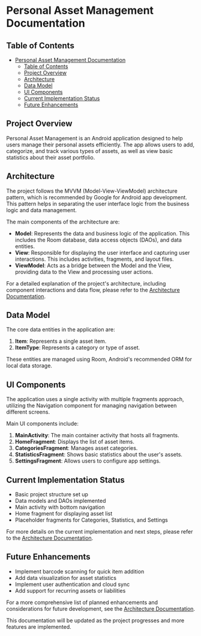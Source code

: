 # Personal Asset Management Documentation

## Table of Contents

- [Personal Asset Management Documentation](#personal-asset-management-documentation)
  - [Table of Contents](#table-of-contents)
  - [Project Overview](#project-overview)
  - [Architecture](#architecture)
  - [Data Model](#data-model)
  - [UI Components](#ui-components)
  - [Current Implementation Status](#current-implementation-status)
  - [Future Enhancements](#future-enhancements)

## Project Overview

Personal Asset Management is an Android application designed to help users manage their personal assets efficiently. The app allows users to add, categorize, and track various types of assets, as well as view basic statistics about their asset portfolio.

## Architecture

The project follows the MVVM (Model-View-ViewModel) architecture pattern, which is recommended by Google for Android app development. This pattern helps in separating the user interface logic from the business logic and data management.

The main components of the architecture are:

- **Model**: Represents the data and business logic of the application. This includes the Room database, data access objects (DAOs), and data entities.
- **View**: Responsible for displaying the user interface and capturing user interactions. This includes activities, fragments, and layout files.
- **ViewModel**: Acts as a bridge between the Model and the View, providing data to the View and processing user actions.

For a detailed explanation of the project's architecture, including component interactions and data flow, please refer to the [Architecture Documentation](architecture.md).

## Data Model

The core data entities in the application are:

1. **Item**: Represents a single asset item.
2. **ItemType**: Represents a category or type of asset.

These entities are managed using Room, Android's recommended ORM for local data storage.

## UI Components

The application uses a single activity with multiple fragments approach, utilizing the Navigation component for managing navigation between different screens.

Main UI components include:

1. **MainActivity**: The main container activity that hosts all fragments.
2. **HomeFragment**: Displays the list of asset items.
3. **CategoriesFragment**: Manages asset categories.
4. **StatisticsFragment**: Shows basic statistics about the user's assets.
5. **SettingsFragment**: Allows users to configure app settings.

## Current Implementation Status

- Basic project structure set up
- Data models and DAOs implemented
- Main activity with bottom navigation
- Home fragment for displaying asset list
- Placeholder fragments for Categories, Statistics, and Settings

For more details on the current implementation and next steps, please refer to the [Architecture Documentation](architecture.md#current-implementation-status).

## Future Enhancements

- Implement barcode scanning for quick item addition
- Add data visualization for asset statistics
- Implement user authentication and cloud sync
- Add support for recurring assets or liabilities

For a more comprehensive list of planned enhancements and considerations for future development, see the [Architecture Documentation](architecture.md#considerations-for-future-development).

This documentation will be updated as the project progresses and more features are implemented.